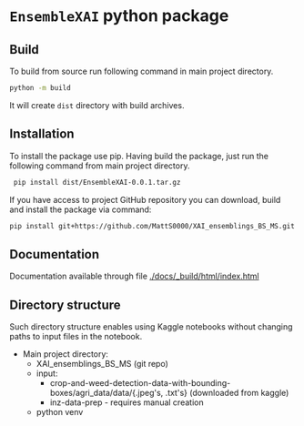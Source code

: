 # `EnsembleXAI` python package

## Build

To build from source run following command in main project directory.

```bash
python -m build
```

It will create `dist` directory with build archives.

## Installation

To install the package use pip. Having build the package, just run the following command from main project directory.

```bash
 pip install dist/EnsembleXAI-0.0.1.tar.gz
 ```

If you have access to project GitHub repository you can download, build and install the package via command:

```bash
pip install git+https://github.com/MattS0000/XAI_ensemblings_BS_MS.git
```

## Documentation

Documentation available through file [./docs/_build/html/index.html](./docs/_build/html/index.html)


## Directory structure

Such directory structure enables using Kaggle notebooks without changing paths to input files in the notebook.

- Main project directory:
    + XAI_ensemblings_BS_MS (git repo)
    + input:
        * crop-and-weed-detection-data-with-bounding-boxes/agri_data/data/{.jpeg's, .txt's} (downloaded from kaggle)
        * inz-data-prep - requires manual creation
    + python venv
